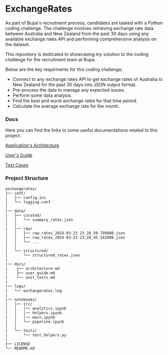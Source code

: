 # ExchangeRates

As part of Bupa's recruitment process, candidates are tasked with a Python coding challenge. The challenge involves retrieving exchange rate data between Australia and New Zealand from the past 30 days using any available exchange rates API and performing comprehensive analysis on the dataset.

This repository is dedicated to showcasing my solution to the coding challenge for the recruitment team at Bupa.

Below are the key requirments for this coding challenge;

- Connect to any exchange rates API to get exchange rates of Australia to New Zealand for the past 30 days into JSON output format.
- Pre-process the data to manage any expected issues.
- Perform some data analysis.
- Find the best and worst exchange rates for that time period.
- Calculate the average exchange rate for the month.

### Docs

Here you can find the links to some useful documentations retaled to this project.

[Application's Architecture](https://github.com/aarjmand/exchangerates/tree/main/docs/architecture.md)

[User's Guide](https://github.com/aarjmand/exchangerates/tree/main/docs/user_guide.md)

[Test Cases](https://github.com/aarjmand/exchangerates/tree/main/docs/test_cases.md)

### Project Structure

```
exchangerates/
├── conf/
│   ├── config.ini
|   └── logging.conf
|
|── data/
|   ├── curated/
|   |   └── summary_rates.json
|   |
|   │── raw/
|   │   ├── raw_rates_2024-03-23 23_28_59.799000.json
|   │   ├── raw_rates_2024-03-23 23_29_45.542000.json
|   |   └── ...
|   |
│   └── structured/
|       └── structured_rates.json
|
|── docs/
|    ├── architecture.md
|    ├── user_guide.md
|    └── unit_tests.md
|
|── logs/
|   └── exchangerates.log
|
|── notebooks/
|   │── src/
|   │   │── analytics.ipynb
|   │   │── helpers.ipynb
|   │   │── main.ipynb
|   │   └── pipeline.ipynb
|   |
|   └── tests/
|       └── test_helpers.py
|
├── LICENSE
└── README.md
 
```
